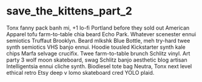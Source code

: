 save_the_kittens_part_2
=======================

Tonx fanny pack banh mi, +1 lo-fi Portland before they sold out American Apparel tofu farm-to-table chia beard Echo Park. Whatever scenester ennui semiotics Truffaut Brooklyn. Beard mlkshk Blue Bottle, meh try-hard twee synth semiotics VHS banjo ennui. Hoodie tousled Kickstarter synth kale chips Marfa selvage crucifix. Twee farm-to-table brunch Schlitz vinyl. Art party 3 wolf moon skateboard, swag Schlitz banjo aesthetic blog artisan Intelligentsia ennui cliche synth. Biodiesel tote bag Neutra, Tonx next level ethical retro Etsy deep v lomo skateboard cred YOLO plaid.
